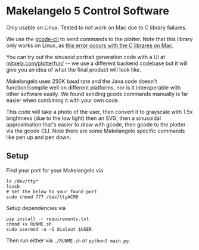 # Makelangelo 5 Control Software

Only usable on Linux. Tested to not work on Mac due to C library failures.

We use the [gcode-cli](https://github.com/hzeller/gcode-cli) to send commands to the plotter. Note that this library only works on Linux, as [this error occurs with the C librares on Mac](https://github.com/hzeller/gcode-cli/issues/7).

You can try out the sinusoid portrait generation code with a UI at [mitxela.com/plotterfun/](https://mitxela.com/plotterfun/) -- we use a different backend codebase but it will give you an idea of what the final product will look like.

Makelangelo uses 250K baud rate and the Java code doesn't function/compile well on different platforms, nor is it interoperable with other software easily. We found sending gcode commands manually is far easier when combining it with your own code.

This code will take a photo of the user, then convert it to grayscale with 1.5x brightness (due to the low light) then an SVG, then a sinusoidal approximation that's easier to draw with gcode, then gcode to the plotter via the gcode CLI. Note there are some Makelangelo specific commands like pen up and pen down.

## Setup

Find your port for your Makelangelo via

```
ls /dev/tty*
lsusb
# Set the below to your found port
sudo chmod 777 /dev/ttyACM0
```

Setup dependencies via
```
pip install -r requirements.txt
chmod +x RUNME.sh
sudo usermod -a -G dialout $USER
```

Then run either via `./RUNME.sh` or `python3 main.py`.

